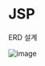 # JSP
<p>ERD 설계</p>

![image](https://github.com/TasteHub/JSP/assets/115544538/6e9c2eb3-07c4-4817-8888-6d73f4c817b0)
